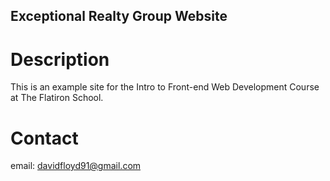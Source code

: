 Exceptional Realty Group Website
---

# Description

This is an example site for the Intro to Front-end Web Development Course at The Flatiron School.

# Contact

email: davidfloyd91@gmail.com
